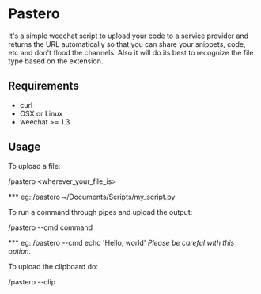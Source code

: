 # Pastero
It's a simple weechat script to upload your code to a service provider and
returns the URL automatically so that you can share your snippets, code, etc and
don't flood the channels.
Also it will do its best to recognize the file type based on the extension.

## Requirements
* curl
* OSX or Linux
* weechat >= 1.3

## Usage
To upload a file:

\/pastero \<wherever_your_file_is\>

\*\*\* eg: /pastero ~/Documents/Scripts/my_script.py

To run a command through pipes and upload the output:

/pastero --cmd command

\*\*\* eg: /pastero --cmd echo 'Hello, world' *Please be careful with this option.*

To upload the clipboard do:

\/pastero --clip
